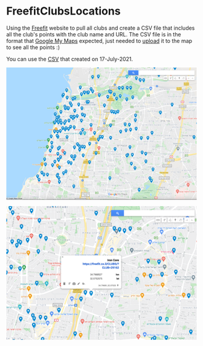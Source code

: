 # FreefitClubsLocations

Using the [Freefit](https://freefit.co.il/) website to pull all clubs and create a CSV file that includes all the club's points with the club name and URL. 
The CSV file is in the format that [Google My Maps](https://maps.google.com/maps/) expected, just needed to [upload](https://support.google.com/mymaps/answer/3024836/) it to the map to see all the points :)

You can use the [CSV](https://github.com/lironbenyeda/FreefitClubsLocations/blob/main/map.csv) that created on 17-July-2021. 

![map1](https://github.com/lironbenyeda/FreefitClubsLocations/blob/main/map1.png?raw=true)

![map2](https://github.com/lironbenyeda/FreefitClubsLocations/blob/main/map2.png?raw=true)